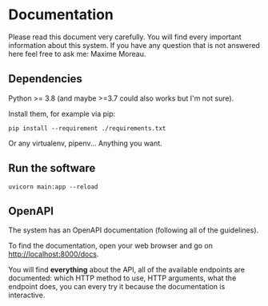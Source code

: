 # Documentation
Please read this document very carefully. You will find every important information about this system.
If you have any question that is not answered here feel free to ask me: Maxime Moreau.

## Dependencies
Python >= 3.8 (and maybe >=3.7 could also works but I'm not sure).

Install them, for example via pip:
```
pip install --requirement ./requirements.txt
```

Or any virtualenv, pipenv... Anything you want.

## Run the software
```
uvicorn main:app --reload
```

## OpenAPI
The system has an OpenAPI documentation (following all of the guidelines).

To find the documentation, open your web browser and go on [http://localhost:8000/docs](http://localhost:8000/docs).

You will find **everything** about the API, all of the available endpoints are documented:
which HTTP method to use, HTTP arguments, what the endpoint does, you can every try it because the documentation is interactive.
